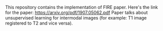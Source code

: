 This repository contains the implementation of FIRE paper. Here's the link for the paper: https://arxiv.org/pdf/1907.05062.pdf 
Paper talks about unsupervised learning for intermodal images (for example: T1 image registered to T2 and vice versa). 
